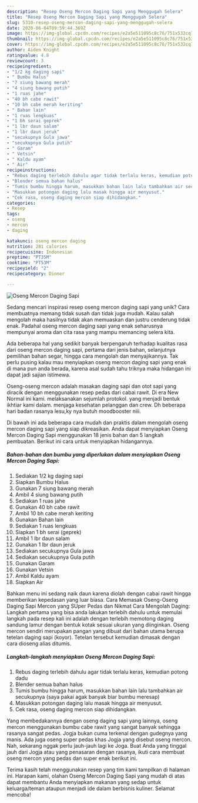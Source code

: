 ```yaml
---
description: "Resep Oseng Mercon Daging Sapi yang Menggugah Selera"
title: "Resep Oseng Mercon Daging Sapi yang Menggugah Selera"
slug: 5310-resep-oseng-mercon-daging-sapi-yang-menggugah-selera
date: 2020-06-04T09:59:44.369Z
image: https://img-global.cpcdn.com/recipes/e2a5e511095c8c76/751x532cq70/oseng-mercon-daging-sapi-foto-resep-utama.jpg
thumbnail: https://img-global.cpcdn.com/recipes/e2a5e511095c8c76/751x532cq70/oseng-mercon-daging-sapi-foto-resep-utama.jpg
cover: https://img-global.cpcdn.com/recipes/e2a5e511095c8c76/751x532cq70/oseng-mercon-daging-sapi-foto-resep-utama.jpg
author: Aiden Knight
ratingvalue: 4.8
reviewcount: 3
recipeingredient:
- "1/2 kg daging sapi"
- " Bumbu Halus"
- "7 siung bawang merah"
- "4 siung bawang putih"
- "1 ruas jahe"
- "40 bh cabe rawit"
- "10 bh cabe merah keriting"
- " Bahan lain"
- "1 ruas lengkuas"
- "1 bh serai geprek"
- "1 lbr daun salam"
- "1 lbr daun jeruk"
- "secukupnya Gula jawa"
- "secukupnya Gula putih"
- " Garam"
- " Vetsin"
- " Kaldu ayam"
- " Air"
recipeinstructions:
- "Rebus daging terlebih dahulu agar tidak terlalu keras, kemudian potong dadu"
- "Blender semua bahan halus"
- "Tumis bumbu hingga harum, masukkan bahan lain lalu tambahkan air secukupnya (saya pakai agak banyak biar bumbu meresap)"
- "Masukkan potongan daging lalu masak hingga air menyusut."
- "Cek rasa, oseng daging mercon siap dihidangkan."
categories:
- Resep
tags:
- oseng
- mercon
- daging

katakunci: oseng mercon daging 
nutrition: 281 calories
recipecuisine: Indonesian
preptime: "PT35M"
cooktime: "PT53M"
recipeyield: "2"
recipecategory: Dinner

---
```



![Oseng Mercon Daging Sapi](https://img-global.cpcdn.com/recipes/e2a5e511095c8c76/751x532cq70/oseng-mercon-daging-sapi-foto-resep-utama.jpg)

Sedang mencari inspirasi resep oseng mercon daging sapi yang unik? Cara membuatnya memang tidak susah dan tidak juga mudah. Kalau salah mengolah maka hasilnya tidak akan memuaskan dan justru cenderung tidak enak. Padahal oseng mercon daging sapi yang enak seharusnya mempunyai aroma dan cita rasa yang mampu memancing selera kita.

Ada beberapa hal yang sedikit banyak berpengaruh terhadap kualitas rasa dari oseng mercon daging sapi, pertama dari jenis bahan, selanjutnya pemilihan bahan segar, hingga cara mengolah dan menyajikannya. Tak perlu pusing kalau mau menyiapkan oseng mercon daging sapi yang enak di mana pun anda berada, karena asal sudah tahu triknya maka hidangan ini dapat jadi sajian istimewa.

Oseng-oseng mercon adalah masakan daging sapi dan otot sapi yang diracik dengan menggunakan resep pedas dari cabai rawit. Di era New Normal ini kami. melaksanakan sejumlah protokol. yang menjadi bentuk ikhtiar kami dalam. menjaga kesehatan pelanggan dan crew. Dh beberapa hari badan rasanya lesu,ky nya butuh moodbooster niii.


Di bawah ini ada beberapa cara mudah dan praktis dalam mengolah oseng mercon daging sapi yang siap dikreasikan. Anda dapat menyiapkan Oseng Mercon Daging Sapi menggunakan 18 jenis bahan dan 5 langkah pembuatan. Berikut ini cara untuk menyiapkan hidangannya.

<!--inarticleads1-->

##### Bahan-bahan dan bumbu yang diperlukan dalam menyiapkan Oseng Mercon Daging Sapi:

1. Sediakan 1/2 kg daging sapi
1. Siapkan  Bumbu Halus
1. Gunakan 7 siung bawang merah
1. Ambil 4 siung bawang putih
1. Sediakan 1 ruas jahe
1. Gunakan 40 bh cabe rawit
1. Ambil 10 bh cabe merah keriting
1. Gunakan  Bahan lain
1. Sediakan 1 ruas lengkuas
1. Siapkan 1 bh serai (geprek)
1. Ambil 1 lbr daun salam
1. Gunakan 1 lbr daun jeruk
1. Sediakan secukupnya Gula jawa
1. Sediakan secukupnya Gula putih
1. Gunakan  Garam
1. Gunakan  Vetsin
1. Ambil  Kaldu ayam
1. Siapkan  Air


Bahkan menu ini sedang naik daun karena diolah dengan cabai rawit hingga memberikan kepedasan yang luar biasa. Cara Memasak Oseng-Oseng Daging Sapi Mercon yang SUper Pedas dan Nikmat Cara Mengolah Daging: Langkah pertama yang bisa anda lakukan terlebih dahulu untuk memulai langkah pada resep kali ini adalah dengan terlebih memotong daging sandung lamur dengan bentuk kotak sesuai ukuran yang diinginkan. Oseng mercon sendiri merupakan pangan yang dibuat dari bahan utama berupa tetelan daging sapi (koyor). Tetelan tersebut kemudian dimasak dengan cara dioseng alias ditumis. 

<!--inarticleads2-->

##### Langkah-langkah menyiapkan Oseng Mercon Daging Sapi:

1. Rebus daging terlebih dahulu agar tidak terlalu keras, kemudian potong dadu
1. Blender semua bahan halus
1. Tumis bumbu hingga harum, masukkan bahan lain lalu tambahkan air secukupnya (saya pakai agak banyak biar bumbu meresap)
1. Masukkan potongan daging lalu masak hingga air menyusut.
1. Cek rasa, oseng daging mercon siap dihidangkan.


Yang membedakannya dengan oseng daging sapi yang lainnya, oseng mercon menggunakan bumbu cabe rawit yang sangat banyak sehingga rasanya sangat pedas. Jogja bukan cuma terkenal dengan gudegnya yang manis. Ada juga oseng super pedas khas Jogja yang disebut oseng mercon. Nah, sekarang nggak perlu jauh-jauh lagi ke Joga. Buat Anda yang tinggal jauh dari Jogja atau yang penasaran dengan rasanya, ikuti cara membuat oseng mercon yang pedas dan super enak berikut ini. 

Terima kasih telah menggunakan resep yang tim kami tampilkan di halaman ini. Harapan kami, olahan Oseng Mercon Daging Sapi yang mudah di atas dapat membantu Anda menyiapkan makanan yang sedap untuk keluarga/teman ataupun menjadi ide dalam berbisnis kuliner. Selamat mencoba!
